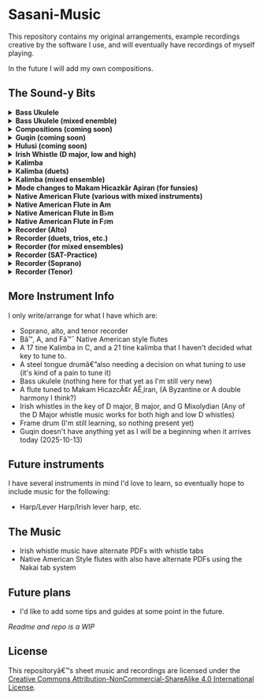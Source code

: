 ﻿# Sasani-Music

This repository contains my original arrangements, example recordings creative by the software I use, and will eventually have recordings of myself playing.

In the future I will add my own compositions.

## The Sound-y Bits
<!-- MUSIC-LIST-START -->
<details><summary><b>Bass Ukulele</b></summary>
<details><summary><b>Baroque, Classical, etc</b></summary>
</details>
<details><summary><b>Folk Music</b></summary>
</details>
<details><summary><b>Movie Music</b></summary>
</details>
<details><summary><b>Popular Songs</b></summary>
</details>
<details><summary><b>Traditional Music</b></summary>
</details>
<details><summary><b>Video Game Music</b></summary>
</details>
</details>
<details><summary><b>Bass Ukulele (mixed enemble)</b></summary>
<details><summary><b>Baroque, Classical, etc</b></summary>
</details>
<details><summary><b>Folk Music</b></summary>
</details>
<details><summary><b>Movie Music</b></summary>
</details>
<details><summary><b>Popular Songs</b></summary>
</details>
<details><summary><b>Traditional Music</b></summary>
</details>
<details><summary><b>Video Game Music</b></summary>
</details>
</details>
<details><summary><b>Compositions (coming soon)</b></summary>
<details><summary><b>Baroque, Classical, etc</b></summary>
</details>
<details><summary><b>Folk Music</b></summary>
</details>
<details><summary><b>Movie Music</b></summary>
</details>
<details><summary><b>Popular Songs</b></summary>
</details>
<details><summary><b>Traditional Music</b></summary>
</details>
<details><summary><b>Video Game Music</b></summary>
</details>
</details>
<details><summary><b>Guqin (coming soon)</b></summary>
<details><summary><b>Baroque, Classical, etc</b></summary>
</details>
<details><summary><b>Folk Music</b></summary>
</details>
<details><summary><b>Movie Music</b></summary>
</details>
<details><summary><b>Popular Songs</b></summary>
</details>
<details><summary><b>Traditional Music</b></summary>
</details>
<details><summary><b>Video Game Music</b></summary>
</details>
</details>
<details><summary><b>Hulusi (coming soon)</b></summary>
<details><summary><b>Baroque, Classical, etc</b></summary>
</details>
<details><summary><b>Folk Music</b></summary>
</details>
<details><summary><b>Movie Music</b></summary>
</details>
<details><summary><b>Popular Songs</b></summary>
</details>
<details><summary><b>Traditional Music</b></summary>
</details>
<details><summary><b>Video Game Music</b></summary>
</details>
</details>
<details><summary><b>Irish Whistle (D major, low and high)</b></summary>
<details><summary><b>Baroque, Classical, etc</b></summary>
</details>
<details><summary><b>Folk Music</b></summary>
</details>
<details><summary><b>Movie Music</b></summary>
</details>
<details><summary><b>Popular Songs</b></summary>
</details>
<details><summary><b>Traditional Music</b></summary>
</details>
<details><summary><b>Video Game Music</b></summary>
</details>
</details>
<details><summary><b>Kalimba</b></summary>
<details><summary><b>Baroque, Classical, etc</b></summary>
</details>
<details><summary><b>Folk Music</b></summary>
</details>
<details><summary><b>Movie Music</b></summary>
</details>
<details><summary><b>Popular Songs</b></summary>
</details>
<details><summary><b>Traditional Music</b></summary>
</details>
<details><summary><b>Video Game Music</b></summary>
</details>
</details>
<details><summary><b>Kalimba (duets)</b></summary>
<details><summary><b>Baroque, Classical, etc</b></summary>
</details>
<details><summary><b>Folk Music</b></summary>
</details>
<details><summary><b>Movie Music</b></summary>
</details>
<details><summary><b>Popular Songs</b></summary>
</details>
<details><summary><b>Traditional Music</b></summary>
</details>
<details><summary><b>Video Game Music</b></summary>
</details>
</details>
<details><summary><b>Kalimba (mixed ensemble)</b></summary>
<details><summary><b>Baroque, Classical, etc</b></summary>
</details>
<details><summary><b>Folk Music</b></summary>
</details>
<details><summary><b>Movie Music</b></summary>
</details>
<details><summary><b>Popular Songs</b></summary>
</details>
<details><summary><b>Traditional Music</b></summary>
</details>
<details><summary><b>Video Game Music</b></summary>
</details>
</details>
<details><summary><b>Mode changes to Makam Hicazkâr Aʂiran (for funsies)</b></summary>
<details><summary><b>Baroque, Classical, etc</b></summary>
</details>
<details><summary><b>Folk Music</b></summary>
</details>
<details><summary><b>Movie Music</b></summary>
</details>
<details><summary><b>Popular Songs</b></summary>
</details>
<details><summary><b>Traditional Music</b></summary>
</details>
<details><summary><b>Video Game Music</b></summary>
</details>
</details>
<details><summary><b>Native American Flute (various with mixed instruments)</b></summary>
<details><summary><b>Baroque, Classical, etc</b></summary>
</details>
<details><summary><b>Folk Music</b></summary>
</details>
<details><summary><b>Movie Music</b></summary>
</details>
<details><summary><b>Popular Songs</b></summary>
</details>
<details><summary><b>Traditional Music</b></summary>
</details>
<details><summary><b>Video Game Music</b></summary>
</details>
</details>
<details><summary><b>Native American Flute in Am</b></summary>
<details><summary><b>Baroque, Classical, etc</b></summary>
</details>
<details><summary><b>Folk Music</b></summary>
</details>
<details><summary><b>Movie Music</b></summary>
</details>
<details><summary><b>Popular Songs</b></summary>
</details>
<details><summary><b>Traditional Music</b></summary>
</details>
<details><summary><b>Video Game Music</b></summary>
</details>
</details>
<details><summary><b>Native American Flute in B♭m</b></summary>
<details><summary><b>Baroque, Classical, etc</b></summary>
</details>
<details><summary><b>Folk Music</b></summary>
</details>
<details><summary><b>Movie Music</b></summary>
</details>
<details><summary><b>Popular Songs</b></summary>
</details>
<details><summary><b>Traditional Music</b></summary>
</details>
<details><summary><b>Video Game Music</b></summary>
</details>
</details>
<details><summary><b>Native American Flute in F♯m</b></summary>
<details><summary><b>Baroque, Classical, etc</b></summary>
</details>
<details><summary><b>Folk Music</b></summary>
</details>
<details><summary><b>Movie Music</b></summary>
</details>
<details><summary><b>Popular Songs</b></summary>
</details>
<details><summary><b>Traditional Music</b></summary>
</details>
<details><summary><b>Video Game Music</b></summary>
</details>
</details>
<details><summary><b>Recorder (Alto)</b></summary>
<details><summary><b>Baroque, Classical, etc</b></summary>
&nbsp;&nbsp;- [Arioso (JS Bach, Alto Recorder, arr by Sasani).mp3](Music/Recorder (Alto)/Baroque, Classical, etc/Arioso (JS Bach, Alto Recorder, arr by Sasani).mp3)
&nbsp;&nbsp;- [Arioso (JS Bach, Alto Recorder, arr by Sasani).pdf](Music/Recorder (Alto)/Baroque, Classical, etc/Arioso (JS Bach, Alto Recorder, arr by Sasani).pdf)
&nbsp;&nbsp;- [Ave Maria (Schubert, Opus 52 #9, Alto Recorder, arr by Sasani).mp3](Music/Recorder (Alto)/Baroque, Classical, etc/Ave Maria (Schubert, Opus 52 #9, Alto Recorder, arr by Sasani).mp3)
&nbsp;&nbsp;- [Ave Maria (Schubert, Opus 52 #9, Alto Recorder, arr by Sasani).pdf](Music/Recorder (Alto)/Baroque, Classical, etc/Ave Maria (Schubert, Opus 52 #9, Alto Recorder, arr by Sasani).pdf)
&nbsp;&nbsp;- [Dance Of The Blessed Spirits (from Orfeo ed Euridice, Alto Recorder Solo, arr by Sasani).mp3](Music/Recorder (Alto)/Baroque, Classical, etc/Dance Of The Blessed Spirits (from Orfeo ed Euridice, Alto Recorder Solo, arr by Sasani).mp3)
&nbsp;&nbsp;- [Dance Of The Blessed Spirits (from Orfeo ed Euridice, Alto Recorder Solo, arr by Sasani).pdf](Music/Recorder (Alto)/Baroque, Classical, etc/Dance Of The Blessed Spirits (from Orfeo ed Euridice, Alto Recorder Solo, arr by Sasani).pdf)
&nbsp;&nbsp;- [Siciliano Bwv 1031 for Alto Recorder.mp3](Music/Recorder (Alto)/Baroque, Classical, etc/Siciliano Bwv 1031 for Alto Recorder.mp3)
&nbsp;&nbsp;- [Siciliano Bwv 1031 for Alto Recorder.pdf](Music/Recorder (Alto)/Baroque, Classical, etc/Siciliano Bwv 1031 for Alto Recorder.pdf)
</details>
<details><summary><b>Folk Music</b></summary>
&nbsp;&nbsp;- [Doen Daphne d'Over Schoone Maeght (Jacob van Eyck, Alto Recorder Solor, arr by Sasani).mp3](Music/Recorder (Alto)/Folk Music/Doen Daphne d'Over Schoone Maeght (Jacob van Eyck, Alto Recorder Solor, arr by Sasani).mp3)
&nbsp;&nbsp;- [Doen Daphne d'Over Schoone Maeght (Jacob van Eyck, Alto Recorder Solor, arr by Sasani).pdf](Music/Recorder (Alto)/Folk Music/Doen Daphne d'Over Schoone Maeght (Jacob van Eyck, Alto Recorder Solor, arr by Sasani).pdf)
&nbsp;&nbsp;- [In a Glade (Milla Jovovich, Alto Recorder, arr by Sasani).mp3](Music/Recorder (Alto)/Folk Music/In a Glade (Milla Jovovich, Alto Recorder, arr by Sasani).mp3)
&nbsp;&nbsp;- [In a Glade (Milla Jovovich, Alto Recorder, arr by Sasani).pdf](Music/Recorder (Alto)/Folk Music/In a Glade (Milla Jovovich, Alto Recorder, arr by Sasani).pdf)
</details>
<details><summary><b>Movie Music</b></summary>
&nbsp;&nbsp;- [Gabriel's Oboe (Ennio Morricone, arr by Sasani).mp3](Music/Recorder (Alto)/Movie Music/Gabriel's Oboe (Ennio Morricone, arr by Sasani).mp3)
&nbsp;&nbsp;- [Gabriel's Oboe (Ennio Morricone, arr by Sasani).pdf](Music/Recorder (Alto)/Movie Music/Gabriel's Oboe (Ennio Morricone, arr by Sasani).pdf)
&nbsp;&nbsp;- [Pocahontas Colors of the wind (alto recorder).mp3](Music/Recorder (Alto)/Movie Music/Pocahontas Colors of the wind (alto recorder).mp3)
&nbsp;&nbsp;- [Pocahontas Colors of the wind (alto recorder).pdf](Music/Recorder (Alto)/Movie Music/Pocahontas Colors of the wind (alto recorder).pdf)
&nbsp;&nbsp;- [The Last of the Mohicans Theme (for alto recorder, arr by Sasani).mp3](Music/Recorder (Alto)/Movie Music/The Last of the Mohicans Theme (for alto recorder, arr by Sasani).mp3)
&nbsp;&nbsp;- [The Last of the Mohicans Theme (for alto recorder, arr by Sasani).pdf](Music/Recorder (Alto)/Movie Music/The Last of the Mohicans Theme (for alto recorder, arr by Sasani).pdf)
</details>
<details><summary><b>Popular Songs</b></summary>
&nbsp;&nbsp;- [Criminal (Fiona Apple, Alto Recorder, arr by Sasani).mp3](Music/Recorder (Alto)/Popular Songs/Criminal (Fiona Apple, Alto Recorder, arr by Sasani).mp3)
&nbsp;&nbsp;- [Criminal (Fiona Apple, Alto Recorder, arr by Sasani).pdf](Music/Recorder (Alto)/Popular Songs/Criminal (Fiona Apple, Alto Recorder, arr by Sasani).pdf)
&nbsp;&nbsp;- [Foolish Games (Jewel Kilcher, Alto Recorder, arr by Sasani).mp3](Music/Recorder (Alto)/Popular Songs/Foolish Games (Jewel Kilcher, Alto Recorder, arr by Sasani).mp3)
&nbsp;&nbsp;- [Foolish Games (Jewel Kilcher, Alto Recorder, arr by Sasani).pdf](Music/Recorder (Alto)/Popular Songs/Foolish Games (Jewel Kilcher, Alto Recorder, arr by Sasani).pdf)
&nbsp;&nbsp;- [Ocean Eyes (Billie Eilish, Alto Recorder, arr by Sasani).mp3](Music/Recorder (Alto)/Popular Songs/Ocean Eyes (Billie Eilish, Alto Recorder, arr by Sasani).mp3)
&nbsp;&nbsp;- [Ocean Eyes (Billie Eilish, Alto Recorder, arr by Sasani).pdf](Music/Recorder (Alto)/Popular Songs/Ocean Eyes (Billie Eilish, Alto Recorder, arr by Sasani).pdf)
&nbsp;&nbsp;- [Skinny Love (Birdy, Alto Recorder, arranged by Sasani).mp3](Music/Recorder (Alto)/Popular Songs/Skinny Love (Birdy, Alto Recorder, arranged by Sasani).mp3)
&nbsp;&nbsp;- [Skinny Love (Birdy, Alto Recorder, arranged by Sasani).pdf](Music/Recorder (Alto)/Popular Songs/Skinny Love (Birdy, Alto Recorder, arranged by Sasani).pdf)
&nbsp;&nbsp;- [The Sound of Silence (Paul Simon, Alto Recorder, arr by Sasani).mp3](Music/Recorder (Alto)/Popular Songs/The Sound of Silence (Paul Simon, Alto Recorder, arr by Sasani).mp3)
&nbsp;&nbsp;- [The Sound of Silence (Paul Simon, Alto Recorder, arr by Sasani).pdf](Music/Recorder (Alto)/Popular Songs/The Sound of Silence (Paul Simon, Alto Recorder, arr by Sasani).pdf)
&nbsp;&nbsp;- [Time after Time (Cyndi Lauper, Alto Recorder, arr by Sasani).mp3](Music/Recorder (Alto)/Popular Songs/Time after Time (Cyndi Lauper, Alto Recorder, arr by Sasani).mp3)
&nbsp;&nbsp;- [Time after Time (Cyndi Lauper, Alto Recorder, arr by Sasani).pdf](Music/Recorder (Alto)/Popular Songs/Time after Time (Cyndi Lauper, Alto Recorder, arr by Sasani).pdf)
</details>
<details><summary><b>Traditional Music</b></summary>
</details>
<details><summary><b>Video Game Music</b></summary>
</details>
</details>
<details><summary><b>Recorder (duets, trios, etc.)</b></summary>
<details><summary><b>Baroque, Classical, etc</b></summary>
</details>
<details><summary><b>Folk Music</b></summary>
</details>
<details><summary><b>Movie Music</b></summary>
</details>
<details><summary><b>Popular Songs</b></summary>
</details>
<details><summary><b>Traditional Music</b></summary>
</details>
<details><summary><b>Video Game Music</b></summary>
</details>
</details>
<details><summary><b>Recorder (for mixed ensembles)</b></summary>
<details><summary><b>Baroque, Classical, etc</b></summary>
</details>
<details><summary><b>Folk Music</b></summary>
</details>
<details><summary><b>Movie Music</b></summary>
</details>
<details><summary><b>Popular Songs</b></summary>
</details>
<details><summary><b>Traditional Music</b></summary>
</details>
<details><summary><b>Video Game Music</b></summary>
</details>
</details>
<details><summary><b>Recorder (SAT-Practice)</b></summary>
<details><summary><b>Baroque, Classical, etc</b></summary>
</details>
<details><summary><b>Folk Music</b></summary>
</details>
<details><summary><b>Movie Music</b></summary>
</details>
<details><summary><b>Popular Songs</b></summary>
</details>
<details><summary><b>Traditional Music</b></summary>
</details>
<details><summary><b>Video Game Music</b></summary>
</details>
</details>
<details><summary><b>Recorder (Soprano)</b></summary>
<details><summary><b>Baroque, Classical, etc</b></summary>
</details>
<details><summary><b>Folk Music</b></summary>
</details>
<details><summary><b>Movie Music</b></summary>
</details>
<details><summary><b>Popular Songs</b></summary>
</details>
<details><summary><b>Traditional Music</b></summary>
</details>
<details><summary><b>Video Game Music</b></summary>
</details>
</details>
<details><summary><b>Recorder (Tenor)</b></summary>
<details><summary><b>Baroque, Classical, etc</b></summary>
&nbsp;&nbsp;- [Dance Of The Blessed Spirits (from Orfeo ed Euridice, Tenor Recorder Solo, arr by Sasani).mp3](Music/Recorder (Tenor)/Baroque, Classical, etc/Dance Of The Blessed Spirits (from Orfeo ed Euridice, Tenor Recorder Solo, arr by Sasani).mp3)
&nbsp;&nbsp;- [Dance Of The Blessed Spirits (from Orfeo ed Euridice, Tenor Recorder Solo, arr by Sasani).pdf](Music/Recorder (Tenor)/Baroque, Classical, etc/Dance Of The Blessed Spirits (from Orfeo ed Euridice, Tenor Recorder Solo, arr by Sasani).pdf)
</details>
<details><summary><b>Folk Music</b></summary>
&nbsp;&nbsp;- [In a Glade (Milla Jovovich, Tenor Recorder, arr by Sasani).mp3](Music/Recorder (Tenor)/Folk Music/In a Glade (Milla Jovovich, Tenor Recorder, arr by Sasani).mp3)
&nbsp;&nbsp;- [In a Glade (Milla Jovovich, Tenor Recorder, arr by Sasani).pdf](Music/Recorder (Tenor)/Folk Music/In a Glade (Milla Jovovich, Tenor Recorder, arr by Sasani).pdf)
</details>
<details><summary><b>Movie Music</b></summary>
&nbsp;&nbsp;- [Gabriel's Oboe (Ennio Morricone, Tenor Recorder, arr by Sasani).mp3](Music/Recorder (Tenor)/Movie Music/Gabriel's Oboe (Ennio Morricone, Tenor Recorder, arr by Sasani).mp3)
&nbsp;&nbsp;- [Gabriel's Oboe (Ennio Morricone, Tenor Recorder, arr by Sasani).pdf](Music/Recorder (Tenor)/Movie Music/Gabriel's Oboe (Ennio Morricone, Tenor Recorder, arr by Sasani).pdf)
&nbsp;&nbsp;- [Pocahontas Colors of the wind (Tenor Recorder, arr by Sasani).mp3](Music/Recorder (Tenor)/Movie Music/Pocahontas Colors of the wind (Tenor Recorder, arr by Sasani).mp3)
&nbsp;&nbsp;- [Pocahontas Colors of the wind (Tenor Recorder, arr by Sasani).pdf](Music/Recorder (Tenor)/Movie Music/Pocahontas Colors of the wind (Tenor Recorder, arr by Sasani).pdf)
</details>
<details><summary><b>Popular Songs</b></summary>
&nbsp;&nbsp;- [Foolish Games (Jewel Kilcher, Tenor Recorder, arr by Sasani).mp3](Music/Recorder (Tenor)/Popular Songs/Foolish Games (Jewel Kilcher, Tenor Recorder, arr by Sasani).mp3)
&nbsp;&nbsp;- [Foolish Games (Jewel Kilcher, Tenor Recorder, arr by Sasani).pdf](Music/Recorder (Tenor)/Popular Songs/Foolish Games (Jewel Kilcher, Tenor Recorder, arr by Sasani).pdf)
</details>
<details><summary><b>Traditional Music</b></summary>
</details>
<details><summary><b>Video Game Music</b></summary>
</details>
</details>
<!-- MUSIC-LIST-END -->

## More Instrument Info
I only write/arrange for what I have which are:
* Soprano, alto, and tenor recorder
* Bâ™­, A, and Fâ™¯ Native American style flutes
* A 17 tine Kalimba in C, and a 21 tine kalimba that I haven't decided what key to tune to.
* A steel tongue drumâ€”also needing a decision on what tuning to use (it's kind of a pain to tune it)
* Bass ukulele (nothing here for that yet as I'm still very new)
* A flute tuned to Makam HicazcÃ¢r AÊ‚iran, (A Byzantine or A double harmony I think?)
* Irish whistles in the key of D major, B major, and G Mixolydian (Any of the D Major whistle music works for both high and low D whistles)
* Frame drum (I'm still learning, so nothing present yet)
* Guqin doesn't have anything yet as I will be a beginning when it arrives today (2025-10-13)

## Future instruments
I have several instruments in mind I'd love to learn, so eventually hope to include music for the following:
* Harp/Lever Harp/Irish lever harp, etc.

## The Music
* Irish whistle music have alternate PDFs with whistle tabs
* Native American Style flutes with also have alternate PDFs using the Nakai tab system

## Future plans
* I'd like to add some tips and guides at some point in the future.

*Readme and repo is a WIP*

## License
This repositoryâ€™s sheet music and recordings are licensed under the  
[Creative Commons Attribution-NonCommercial-ShareAlike 4.0 International License](https://creativecommons.org/licenses/by-nc-sa/4.0/).
